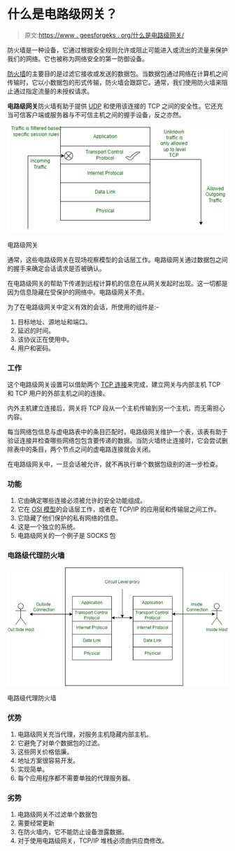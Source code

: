 # 什么是电路级网关？

> 原文:[https://www . geesforgeks . org/什么是电路级网关/](https://www.geeksforgeeks.org/what-is-circuit-level-gateway/)

防火墙是一种设备，它通过根据安全规则允许或阻止可能进入或流出的流量来保护我们的网络。它也被称为网络安全的第一防御设备。

[防火墙](https://www.geeksforgeeks.org/introduction-of-firewall-in-computer-network/)的主要目的是过滤它接收或发送的数据包。当数据包通过网络在计算机之间传输时，它以小数据包的形式传输，防火墙会跟踪它。通常，我们使用防火墙来阻止通过指定流量的未授权请求。

**电路级网关**防火墙有助于提供 [UDP](https://www.geeksforgeeks.org/user-datagram-protocol-udp/) 和使用该连接的 TCP 之间的安全性。它还充当可信客户端或服务器与不可信主机之间的握手设备，反之亦然。

![Circuit-level Gateway](img/828f9ca4a23ec546649f5bfe899c9183.png)

电路级网关

通常，这些电路级网关在现场视察模型的会话层工作。电路级网关通过数据包之间的握手来确定会话请求是否被确认。

在电路级网关的帮助下传递到远程计算机的信息在从网关发起时出现。这一切都是因为信息隐藏在受保护的网络中。电路级网关不贵。

为了在电路级网关中定义有效的会话，所使用的组件是:-

1.  目标地址、源地址和端口。
2.  延迟的时间。
3.  该协议正在使用中。
4.  用户和密码。

### **工作**

这个电路级网关设置可以借助两个 [TCP 连接](https://www.geeksforgeeks.org/tcp-connection-establishment/)来完成，建立网关与内部主机 TCP 和 TCP 用户的外部主机之间的连接。

内外主机建立连接后，网关将 TCP 段从一个主机传输到另一个主机，而无需担心内容。

每当网络包信息与虚电路表中的条目匹配时，电路级网关维护一个表，该表有助于验证连接并检查哪些网络包包含要传递的数据。当防火墙终止连接时，它会尝试删除表中的条目，两个节点之间的虚电路连接就会关闭。

在电路级网关中，一旦会话被允许，就不再执行单个数据包级别的进一步检查。

### **功能**

1.  它由确定哪些连接必须被允许的安全功能组成。
2.  它在 [OSI 模型](https://www.geeksforgeeks.org/layers-of-osi-model/)的会话层工作，或者在 TCP/IP 的应用层和传输层之间工作。
3.  它隐藏了他们保护的私有网络的信息。
4.  这是一个独立的系统。
5.  电路级网关的一个例子是 SOCKS 包

### **电路级代理防火墙**

![Circuit-level proxy firewall](img/2396ba7f7b8798ba13350ad5e6bfc125.png)

电路级代理防火墙

### **优势**

1.  电路级网关充当代理，对服务主机隐藏内部主机。
2.  它避免了对单个数据包的过滤。
3.  这些网关价格低廉。
4.  地址方案很容易开发。
5.  实现简单。
6.  每个应用程序都不需要单独的代理服务器。

### **劣势**

1.  电路级网关不过滤单个数据包
2.  需要经常更新
3.  在防火墙内，它不能防止设备泄露数据。
4.  对于使用电路级网关，TCP/IP 堆栈必须由供应商修改。